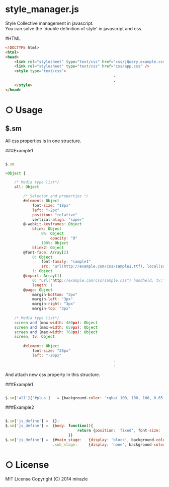 style_manager.js
==============

Style Collective management in javascript.  
You can solve the 'double definition of style' in  javascript and css.

#HTML
```html
<!DOCTYPE html>
<html>
<head>
    <link rel="stylesheet" type="text/css" href="css/jQuery.example.css" />
    <link rel="stylesheet" type="text/css" href="css/app.css" />
    <style type="text/css">
                                                .   
                                                .   
    </style>
</head>
```
# ○ Usage
## $.sm
All css properties is in one structure.

###Example1
```javascript

$.sm

>Object {

    /* Media type list*/
    all: Object

        /* Selector and properties */
        #element: Object
            font-size: "18px"
            left: "-2px"
            position: "relative"
            vertical-align: "super"
        @-webkit-keyframes: Object
            blink: Object
                0%: Object
                    opacity: "0"
                100%: Object
            blink2: Object
        @font-face: Array[2]
            0: Object
                font-family: "sample1"
                src: "url(http://example.com/css/sample1.ttf), local(sample1.ttf)"
            1: Object
        @import: Array[1]
            0: "url("http://example.com/css/sample.css") handheld, tv;"
            length: 1
        @page: Object
            margin-bottom: "3px"
            margin-left: "3px"
            margin-right: "3px"
            margin-top: "3px"
            
    /* Media type list*/
    screen and (max-width: 480px): Object
    screen and (max-width: 659px): Object
    screen and (max-width: 768px): Object
    screen, tv: Object
        
        #element: Object
            font-size: "28px"
            left: "-20px"
                                                .   
                                                .   
```

And attach new css property in this structure.  

###Example1
```javascript

$.sm['all']['#plus']   = {background-color: 'rgba( 100, 100, 100, 0.65 )'};

```
###Example2
```javascript

$.sm['js_define'] =  {};
$.sm['js_define'] =  {body: function(){ 
                                return {position: 'fixed', font-size: '12px'}
                            }}
$.sm['js_define'] =  {#main_stage:   {display: 'block', background-color: 'rgba( 10, 10, 10, 1 )'},
                     .sub_stage:     {display: 'none', background-color: 'rgba( 0, 0, 0, 0 )'}}

```

# ○ License

MIT License Copyright (C) 2014 mirazle
